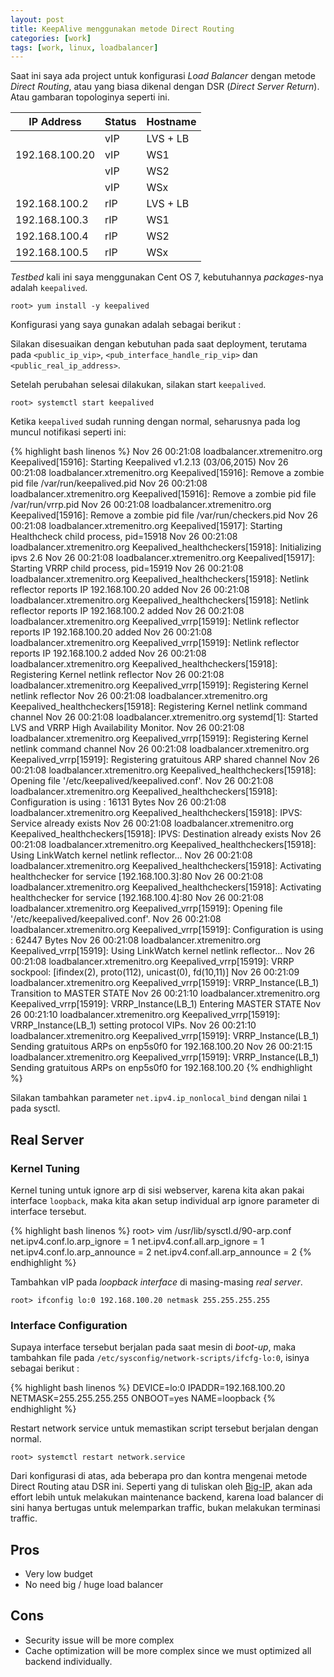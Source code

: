 ```yaml
---
layout: post
title: KeepAlive menggunakan metode Direct Routing
categories: [work]
tags: [work, linux, loadbalancer]
---
```


Saat ini saya ada project untuk konfigurasi *Load Balancer* dengan metode *Direct Routing*, atau yang biasa dikenal dengan DSR (*Direct Server Return*). Atau gambaran topologinya seperti ini.

|   IP Address  | Status | Hostname |
|---------------|--------|----------|
|               |  vIP   | LVS + LB |
|192.168.100.20 |  vIP   | WS1      |
|               |  vIP   | WS2      |
|               |  vIP   | WSx      |
|192.168.100.2  |  rIP   | LVS + LB |
|192.168.100.3  |  rIP   | WS1      |
|192.168.100.4  |  rIP   | WS2      |
|192.168.100.5  |  rIP   | WSx      |

<script src="https://gist.github.com/draskolnikova/8ccac12148ca9eea665d.js"></script>

*Testbed* kali ini saya menggunakan Cent OS 7, kebutuhannya *packages*-nya adalah `keepalived`.
```
root> yum install -y keepalived
```

Konfigurasi yang saya gunakan adalah sebagai berikut :

<script src="https://gist.github.com/draskolnikova/cee0e17dcd9bbdc66c6d.js"></script>

Silakan disesuaikan dengan kebutuhan pada saat deployment, terutama pada `<public_ip_vip>`, `<pub_interface_handle_rip_vip>` dan `<public_real_ip_address>`.

Setelah perubahan selesai dilakukan, silakan start `keepalived`.
```
root> systemctl start keepalived
```

Ketika `keepalived` sudah running dengan normal, seharusnya pada log muncul notifikasi seperti ini:

{% highlight bash linenos %}
Nov 26 00:21:08 loadbalancer.xtremenitro.org Keepalived[15916]: Starting Keepalived v1.2.13 (03/06,2015)
Nov 26 00:21:08 loadbalancer.xtremenitro.org Keepalived[15916]: Remove a zombie pid file /var/run/keepalived.pid
Nov 26 00:21:08 loadbalancer.xtremenitro.org Keepalived[15916]: Remove a zombie pid file /var/run/vrrp.pid
Nov 26 00:21:08 loadbalancer.xtremenitro.org Keepalived[15916]: Remove a zombie pid file /var/run/checkers.pid
Nov 26 00:21:08 loadbalancer.xtremenitro.org Keepalived[15917]: Starting Healthcheck child process, pid=15918
Nov 26 00:21:08 loadbalancer.xtremenitro.org Keepalived_healthcheckers[15918]: Initializing ipvs 2.6
Nov 26 00:21:08 loadbalancer.xtremenitro.org Keepalived[15917]: Starting VRRP child process, pid=15919
Nov 26 00:21:08 loadbalancer.xtremenitro.org Keepalived_healthcheckers[15918]: Netlink reflector reports IP 192.168.100.20 added
Nov 26 00:21:08 loadbalancer.xtremenitro.org Keepalived_healthcheckers[15918]: Netlink reflector reports IP 192.168.100.2 added
Nov 26 00:21:08 loadbalancer.xtremenitro.org Keepalived_vrrp[15919]: Netlink reflector reports IP 192.168.100.20 added
Nov 26 00:21:08 loadbalancer.xtremenitro.org Keepalived_vrrp[15919]: Netlink reflector reports IP 192.168.100.2 added
Nov 26 00:21:08 loadbalancer.xtremenitro.org Keepalived_healthcheckers[15918]: Registering Kernel netlink reflector
Nov 26 00:21:08 loadbalancer.xtremenitro.org Keepalived_vrrp[15919]: Registering Kernel netlink reflector
Nov 26 00:21:08 loadbalancer.xtremenitro.org Keepalived_healthcheckers[15918]: Registering Kernel netlink command channel
Nov 26 00:21:08 loadbalancer.xtremenitro.org systemd[1]: Started LVS and VRRP High Availability Monitor.
Nov 26 00:21:08 loadbalancer.xtremenitro.org Keepalived_vrrp[15919]: Registering Kernel netlink command channel
Nov 26 00:21:08 loadbalancer.xtremenitro.org Keepalived_vrrp[15919]: Registering gratuitous ARP shared channel
Nov 26 00:21:08 loadbalancer.xtremenitro.org Keepalived_healthcheckers[15918]: Opening file '/etc/keepalived/keepalived.conf'.
Nov 26 00:21:08 loadbalancer.xtremenitro.org Keepalived_healthcheckers[15918]: Configuration is using : 16131 Bytes
Nov 26 00:21:08 loadbalancer.xtremenitro.org Keepalived_healthcheckers[15918]: IPVS: Service already exists
Nov 26 00:21:08 loadbalancer.xtremenitro.org Keepalived_healthcheckers[15918]: IPVS: Destination already exists
Nov 26 00:21:08 loadbalancer.xtremenitro.org Keepalived_healthcheckers[15918]: Using LinkWatch kernel netlink reflector...
Nov 26 00:21:08 loadbalancer.xtremenitro.org Keepalived_healthcheckers[15918]: Activating healthchecker for service [192.168.100.3]:80
Nov 26 00:21:08 loadbalancer.xtremenitro.org Keepalived_healthcheckers[15918]: Activating healthchecker for service [192.168.100.4]:80
Nov 26 00:21:08 loadbalancer.xtremenitro.org Keepalived_vrrp[15919]: Opening file '/etc/keepalived/keepalived.conf'.
Nov 26 00:21:08 loadbalancer.xtremenitro.org Keepalived_vrrp[15919]: Configuration is using : 62447 Bytes
Nov 26 00:21:08 loadbalancer.xtremenitro.org Keepalived_vrrp[15919]: Using LinkWatch kernel netlink reflector...
Nov 26 00:21:08 loadbalancer.xtremenitro.org Keepalived_vrrp[15919]: VRRP sockpool: [ifindex(2), proto(112), unicast(0), fd(10,11)]
Nov 26 00:21:09 loadbalancer.xtremenitro.org Keepalived_vrrp[15919]: VRRP_Instance(LB_1) Transition to MASTER STATE
Nov 26 00:21:10 loadbalancer.xtremenitro.org Keepalived_vrrp[15919]: VRRP_Instance(LB_1) Entering MASTER STATE
Nov 26 00:21:10 loadbalancer.xtremenitro.org Keepalived_vrrp[15919]: VRRP_Instance(LB_1) setting protocol VIPs.
Nov 26 00:21:10 loadbalancer.xtremenitro.org Keepalived_vrrp[15919]: VRRP_Instance(LB_1) Sending gratuitous ARPs on enp5s0f0 for 192.168.100.20
Nov 26 00:21:15 loadbalancer.xtremenitro.org Keepalived_vrrp[15919]: VRRP_Instance(LB_1) Sending gratuitous ARPs on enp5s0f0 for 192.168.100.20
{% endhighlight %}

Silakan tambahkan parameter `net.ipv4.ip_nonlocal_bind` dengan nilai `1` pada sysctl.

## Real Server
### Kernel Tuning

Kernel tuning untuk ignore arp di sisi webserver, karena kita akan pakai interface `loopback`, maka kita akan setup individual arp ignore parameter di interface tersebut.

{% highlight bash linenos %}
root> vim /usr/lib/sysctl.d/90-arp.conf
net.ipv4.conf.lo.arp_ignore = 1
net.ipv4.conf.all.arp_ignore = 1
net.ipv4.conf.lo.arp_announce = 2
net.ipv4.conf.all.arp_announce = 2
{% endhighlight %}

Tambahkan vIP pada *loopback interface* di masing-masing *real server*.
```
root> ifconfig lo:0 192.168.100.20 netmask 255.255.255.255
```

### Interface Configuration

Supaya interface tersebut berjalan pada saat mesin di *boot-up*, maka tambahkan file pada `/etc/sysconfig/network-scripts/ifcfg-lo:0`, isinya sebagai berikut :

{% highlight bash linenos %}
DEVICE=lo:0
IPADDR=192.168.100.20
NETMASK=255.255.255.255
ONBOOT=yes
NAME=loopback
{% endhighlight %}

Restart network service untuk memastikan script tersebut berjalan dengan normal.
```
root> systemctl restart network.service
```

Dari konfigurasi di atas, ada beberapa pro dan kontra mengenai metode Direct Routing atau DSR ini. Seperti yang di tuliskan oleh [Big-IP](https://devcentral.f5.com/articles/the-disadvantages-of-dsr-direct-server-return), akan ada effort lebih untuk melakukan maintenance backend, karena load balancer di sini hanya bertugas untuk melemparkan traffic, bukan melakukan terminasi traffic.

## Pros
- Very low budget 
- No need big / huge load balancer

## Cons
- Security issue will be more complex
- Cache optimization will be more complex since we must optimized all backend individually.
